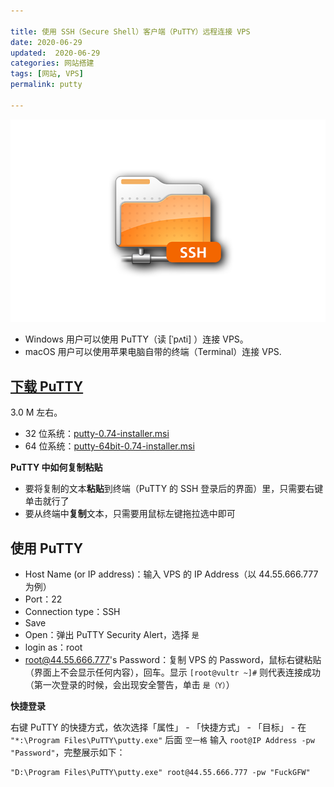 ```yaml
---

title: 使用 SSH（Secure Shell）客户端（PuTTY）远程连接 VPS  
date: 2020-06-29  
updated:  2020-06-29
categories: 网站搭建  
tags: [网站, VPS]  
permalink: putty  

---
```


![ssh](putty/ssh.png)

- Windows 用户可以使用 PuTTY（读 [ˈpʌti] ）连接 VPS。
- macOS 用户可以使用苹果电脑自带的终端（Terminal）连接 VPS.

<!-- more -->



## [下载 PuTTY](https://www.chiark.greenend.org.uk/~sgtatham/putty/latest.html)

3.0 M 左右。

- 32 位系统：[putty-0.74-installer.msi](https://the.earth.li/~sgtatham/putty/latest/w32/putty-0.74-installer.msi)
- 64 位系统：[putty-64bit-0.74-installer.msi](https://the.earth.li/~sgtatham/putty/latest/w64/putty-64bit-0.74-installer.msi)



**PuTTY 中如何复制粘贴**

- 要将复制的文本**粘贴**到终端（PuTTY 的 SSH 登录后的界面）里，只需要右键单击就行了
- 要从终端中**复制**文本，只需要用鼠标左键拖拉选中即可





## 使用 PuTTY

- Host Name (or IP address)：输入 VPS 的 IP Address（以 44.55.666.777 为例）
- Port：22
- Connection type：SSH
- Save
- Open：弹出 PuTTY Security Alert，选择 `是`
- login as：root
- root@44.55.666.777's Password：复制 VPS 的 Password，鼠标右键粘贴（界面上不会显示任何内容），回车。显示 `[root@vultr ~]#` 则代表连接成功（第一次登录的时候，会出现安全警告，单击 `是（Y）`）



**快捷登录**

右键 PuTTY 的快捷方式，依次选择「属性」 - 「快捷方式」 - 「目标」 - 在 `"*:\Program Files\PuTTY\putty.exe"` 后面 `空一格` 输入 `root@IP Address -pw "Password"`，完整展示如下：

```
"D:\Program Files\PuTTY\putty.exe" root@44.55.666.777 -pw "FuckGFW"
```



